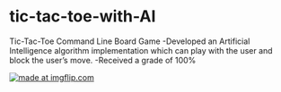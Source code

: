 # tic-tac-toe-with-AI
Tic-Tac-Toe Command Line Board Game
-Developed an Artificial Intelligence algorithm implementation which can play with the user and block the user’s move. 
-Received a grade of 100%

<a href="https://imgflip.com/gif/3nhlp6"><img src="https://i.imgflip.com/3nhlp6.gif" title="made at imgflip.com"/></a>
